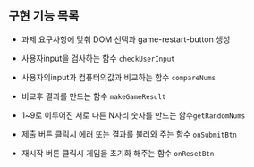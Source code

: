 ## 구현 기능 목록

- 과제 요구사항에 맞춰 DOM 선택과 game-restart-button 생성

- 사용자input을 검사하는 함수 `checkUserInput`
- 사용자의input과 컴퓨터의값과 비교하는 함수 `compareNums`
- 비교후 결과를 만드는 함수 `makeGameResult`
- 1~9로 이루어진 서로 다른 N자리 숫자를 만드는 함수`getRandomNums`
- 제출 버튼 클릭시 에러 또는 결과를 불러와 주는 함수 `onSubmitBtn`
- 재시작 버튼 클릭시 게임을 초기화 해주는 함수 `onResetBtn`
